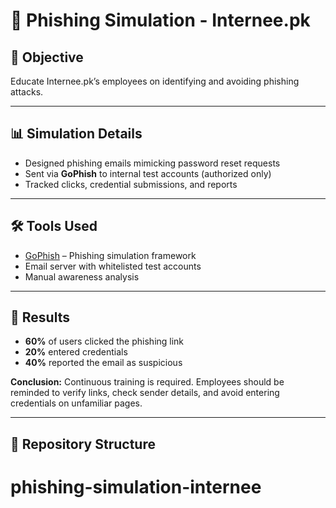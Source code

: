 # 🎯 Phishing Simulation - Internee.pk

## 🔐 Objective
Educate Internee.pk’s employees on identifying and avoiding phishing attacks.

---

## 📊 Simulation Details
- Designed phishing emails mimicking password reset requests
- Sent via **GoPhish** to internal test accounts (authorized only)
- Tracked clicks, credential submissions, and reports

---

## 🛠 Tools Used
- [GoPhish](https://getgophish.com/) – Phishing simulation framework
- Email server with whitelisted test accounts
- Manual awareness analysis

---

## 🚨 Results
- **60%** of users clicked the phishing link
- **20%** entered credentials
- **40%** reported the email as suspicious

**Conclusion:** Continuous training is required. Employees should be reminded to verify links, check sender details, and avoid entering credentials on unfamiliar pages.

---

## 📂 Repository Structure

# phishing-simulation-internee
